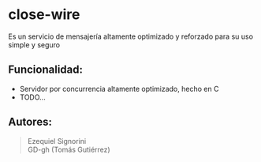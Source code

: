 # close-wire
Es un servicio de mensajería altamente optimizado y reforzado para su uso simple y seguro

## Funcionalidad:  
* Servidor por concurrencia altamente optimizado, hecho en C  
* TODO...
  
## Autores:  
> Ezequiel Signorini  
> GD-gh (Tomás Gutiérrez)  
